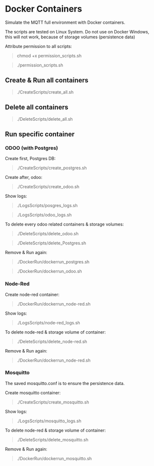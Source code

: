 # Docker Containers
Simulate the MQTT full environment with Docker containers.

The scripts are tested on Linux System. Do not use on Docker Windows, this will not work, because of storage volumes (persistence data)

Attribute permission to all scripts:
>chmod +x permission_scripts.sh

>./permission_scripts.sh

## Create & Run all containers
>./CreateScripts/create_all.sh

## Delete all containers
>./DeleteScripts/delete_all.sh

## Run specific container

### ODOO (with Postgres)
Create first, Postgres DB:
>./CreateScripts/create_postgres.sh

Create after, odoo:
>./CreateScripts/create_odoo.sh

Show logs:
>./LogsScripts/posgres_logs.sh

>./LogsScripts/odoo_logs.sh

To delete every odoo related containers & storage volumes:
>./DeleteScripts/delete_odoo.sh

>./DeleteScripts/delete_Postgres.sh

Remove & Run again:
>./DockerRun/dockerrun_postgres.sh

>./DockerRun/dockerrun_odoo.sh

### Node-Red
Create node-red container:
>./DockerRun/dockerrun_node-red.sh

Show logs:
>./LogsScripts/node-red_logs.sh

To delete node-red & storage volume of container:
>./DeleteScripts/delete_node-red.sh

Remove & Run again:
>./DockerRun/dockerrun_node-red.sh

### Mosquitto
The saved mosquitto.conf is to ensure the persistence data.

Create mosquitto container:
>./CreateScripts/create_mosquitto.sh

Show logs:
>./LogsScripts/mosquitto_logs.sh

To delete node-red & storage volume of container:
>./DeleteScripts/delete_mosquitto.sh

Remove & Run again:
>./DockerRun/dockerrun_mosquitto.sh

